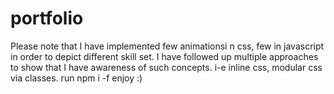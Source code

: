 # portfolio

Please note that I have implemented few animationsi n css, few in javascript in order to depict different skill set. I have followed up multiple approaches to show that I have awareness of such concepts. i-e inline css, modular css via classes. 
run npm i -f 
enjoy :)
